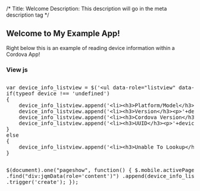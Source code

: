 /*
Title: Welcome
Description: This description will go in the meta description tag
*/

## Welcome to My Example App!

Right below this is an example of reading device information within a Cordova App!

<div>
	<div data-role="collapsible" >
		<h3>View js</h3>
		<div style="overflow-x: auto;" >
			<pre>
var device_info_listview = $('&lt;ul data-role=&quot;listview&quot; data-inset=&quot;true&quot; &gt;&lt;/ul&gt;');
if(typeof device !== 'undefined')
{
	device_info_listview.append('&lt;li&gt;&lt;h3&gt;Platform/Model&lt;/h3&gt;&lt;p&gt;'+device.platform+' | '+device.model+'&lt;/p&gt;&lt;/li&gt;');
	device_info_listview.append('&lt;li&gt;&lt;h3&gt;Version&lt;/h3&gt;&lt;p&gt;'+device.version+'&lt;/p&gt;&lt;/li&gt;');
	device_info_listview.append('&lt;li&gt;&lt;h3&gt;Cordova Version&lt;/h3&gt;&lt;p&gt;'+device.cordova+'&lt;/p&gt;&lt;/li&gt;');
	device_info_listview.append('&lt;li&gt;&lt;h3&gt;UUID&lt;/h3&gt;&lt;p&gt;'+device.uuid+'&lt;/p&gt;&lt;/li&gt;');
}
else
{
	device_info_listview.append('&lt;li&gt;&lt;h3&gt;Unable To Lookup&lt;/h3&gt;&lt;p&gt;Please access this from the app&lt;/p&gt;&lt;/li&gt;');
}

$(document).one(&quot;pageshow&quot;, function() 
{
	$.mobile.activePage
		.find(&quot;div:jqmData(role='content')&quot;)
		.append(device_info_listview)
		.trigger('create');
});
			</pre>
		</div>
	</div>
</div>

<script>
	var device_info_listview = $('<ul data-role="listview" data-inset="true" ></ul>');
	if(typeof device !== 'undefined')
	{
		device_info_listview.append('<li><h3>jQuery Mobile Version</h3><p>'+jQuery.mobile.version+'</p></li>');
		device_info_listview.append('<li><h3>Platform/Model</h3><p>'+device.platform+' | '+device.model+'</p></li>');
		device_info_listview.append('<li><h3>Version</h3><p>'+device.version+'</p></li>');
		device_info_listview.append('<li><h3>Cordova Version</h3><p>'+device.cordova+'</p></li>');
		device_info_listview.append('<li><h3>UUID</h3><p>'+device.uuid+'</p></li>');
		
	}
	else
	{
		device_info_listview.append('<li><h3>jQuery Mobile Version</h3><p>'+jQuery.mobile.version+'</p></li>');
		device_info_listview.append('<li><h3>Unable To Lookup</h3><p>Please access this from the app to see this information.</p></li>');
	}
	
	$(document).one("pageshow", function() 
	{
		$.mobile.activePage
			.find("div:jqmData(role='content')")
			.append(device_info_listview)
			.trigger('create');
	});
</script>


